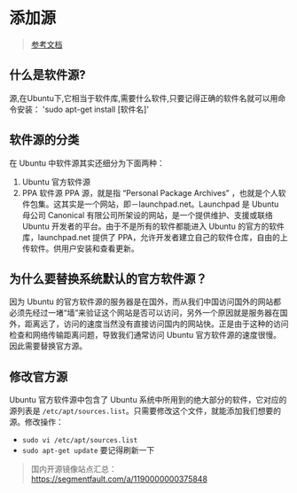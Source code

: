 # 添加源

> [参考文档](https://www.jianshu.com/p/57a91bc0c594)

## 什么是软件源?
源,在Ubuntu下,它相当于软件库,需要什么软件,只要记得正确的软件名就可以用命令安装：
'sudo apt-get install [软件名]'

## 软件源的分类
在 Ubuntu 中软件源其实还细分为下面两种：

1. Ubuntu 官方软件源
2. PPA 软件源
	PPA 源，就是指 “Personal Package Archives” ，也就是个人软件包集。这其实是一个网站，即－launchpad.net。Launchpad 是 Ubuntu 母公司 Canonical 有限公司所架设的网站，是一个提供维护、支援或联络 Ubuntu 开发者的平台。由于不是所有的软件都能进入 Ubuntu 的官方的软件库，launchpad.net 提供了 PPA，允许开发者建立自己的软件仓库，自由的上传软件。供用户安装和查看更新。


## 为什么要替换系统默认的官方软件源？
因为 Ubuntu 的官方软件源的服务器是在国外，而从我们中国访问国外的网站都必须先经过一堵“墙”来验证这个网站是否可以访问，另外一个原因就是服务器在国外，距离远了，访问的速度当然没有直接访问国内的网站快。正是由于这种的访问检查和网络传输距离问题，导致我们通常访问 Ubuntu 官方软件源的速度很慢。因此需要替换官方源。


## 修改官方源
Ubuntu 官方软件源中包含了 Ubuntu 系统中所用到的绝大部分的软件，它对应的源列表是 `/etc/apt/sources.list`。只需要修改这个文件，就能添加我们想要的源。修改操作：
+ `sudo vi /etc/apt/sources.list`
+ `sudo apt-get update` 要记得刷新一下

> 国内开源镜像站点汇总：https://segmentfault.com/a/1190000000375848

